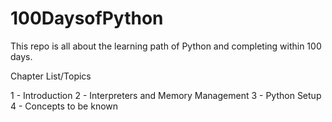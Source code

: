 # 100DaysofPython
This repo is all about the learning path of Python and completing within 100 days.


Chapter List/Topics

  1 - Introduction
  2 - Interpreters and Memory Management
  3 - Python Setup
  4 - Concepts to be known
